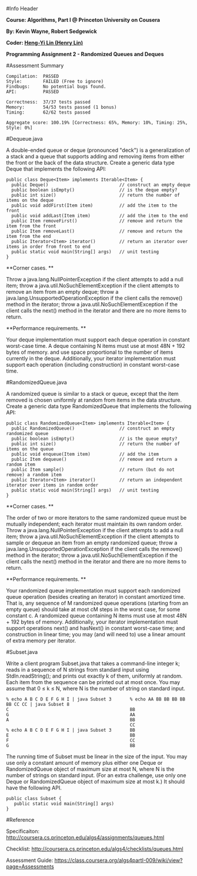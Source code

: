 
#Info Header

**Course:   Algorithms, Part I @ Princeton University on Cousera**

**By:       Kevin Wayne, Robert Sedgewick**

**Coder:    [Heng-Yi Lin (Henry Lin)](http://hyl.tech)**

**Programming Assignment 2 - Randomized Queues and Deques**

#Assessment Summary

    Compilation:  PASSED
    Style:        FAILED (Free to ignore)
    Findbugs:     No potential bugs found.
    API:          PASSED
    
    Correctness:  37/37 tests passed
    Memory:       54/53 tests passed (1 bonus)
    Timing:       62/62 tests passed
    
    Aggregate score: 100.19% [Correctness: 65%, Memory: 10%, Timing: 25%, Style: 0%]

#Dequeue.java

A double-ended queue or deque (pronounced "deck") is a generalization of a stack and a queue that supports adding and removing items from either the front or the back of the data structure. Create a generic data type Deque that implements the following API:

    public class Deque<Item> implements Iterable<Item> {
      public Deque()                           // construct an empty deque
      public boolean isEmpty()                 // is the deque empty?
      public int size()                        // return the number of items on the deque
      public void addFirst(Item item)          // add the item to the front
      public void addLast(Item item)           // add the item to the end
      public Item removeFirst()                // remove and return the item from the front
      public Item removeLast()                 // remove and return the item from the end
      public Iterator<Item> iterator()         // return an iterator over items in order from front to end
      public static void main(String[] args)   // unit testing
    }
    
**Corner cases. **

Throw a java.lang.NullPointerException if the client attempts to add a null item; throw a java.util.NoSuchElementException if the client attempts to remove an item from an empty deque; throw a java.lang.UnsupportedOperationException if the client calls the remove() method in the iterator; throw a java.util.NoSuchElementException if the client calls the next() method in the iterator and there are no more items to return.

**Performance requirements. ** 

Your deque implementation must support each deque operation in constant worst-case time. A deque containing N items must use at most 48N + 192 bytes of memory. and use space proportional to the number of items currently in the deque. Additionally, your iterator implementation must support each operation (including construction) in constant worst-case time.

#RandomizedQueue.java

A randomized queue is similar to a stack or queue, except that the item removed is chosen uniformly at random from items in the data structure. Create a generic data type RandomizedQueue that implements the following API:

    public class RandomizedQueue<Item> implements Iterable<Item> {
      public RandomizedQueue()                 // construct an empty randomized queue
      public boolean isEmpty()                 // is the queue empty?
      public int size()                        // return the number of items on the queue
      public void enqueue(Item item)           // add the item
      public Item dequeue()                    // remove and return a random item
      public Item sample()                     // return (but do not remove) a random item
      public Iterator<Item> iterator()         // return an independent iterator over items in random order
      public static void main(String[] args)   // unit testing
    }
    
**Corner cases. **

The order of two or more iterators to the same randomized queue must be mutually independent; each iterator must maintain its own random order. Throw a java.lang.NullPointerException if the client attempts to add a null item; throw a java.util.NoSuchElementException if the client attempts to sample or dequeue an item from an empty randomized queue; throw a java.lang.UnsupportedOperationException if the client calls the remove() method in the iterator; throw a java.util.NoSuchElementException if the client calls the next() method in the iterator and there are no more items to return.

**Performance requirements. **

Your randomized queue implementation must support each randomized queue operation (besides creating an iterator) in constant amortized time. That is, any sequence of M randomized queue operations (starting from an empty queue) should take at most cM steps in the worst case, for some constant c. A randomized queue containing N items must use at most 48N + 192 bytes of memory. Additionally, your iterator implementation must support operations next() and hasNext() in constant worst-case time; and construction in linear time; you may (and will need to) use a linear amount of extra memory per iterator.

#Subset.java 

Write a client program Subset.java that takes a command-line integer k; reads in a sequence of N strings from standard input using StdIn.readString(); and prints out exactly k of them, uniformly at random. Each item from the sequence can be printed out at most once. You may assume that 0 ≤ k ≤ N, where N is the number of string on standard input.

    % echo A B C D E F G H I | java Subset 3       % echo AA BB BB BB BB BB CC CC | java Subset 8
    C                                              BB
    G                                              AA
    A                                              BB
                                                   CC
    % echo A B C D E F G H I | java Subset 3       BB
    E                                              BB
    F                                              CC
    G                                              BB
    
The running time of Subset must be linear in the size of the input. You may use only a constant amount of memory plus either one Deque or RandomizedQueue object of maximum size at most N, where N is the number of strings on standard input. (For an extra challenge, use only one Deque or RandomizedQueue object of maximum size at most k.) It should have the following API.
   
    public class Subset {
       public static void main(String[] args)
    }
    

#Reference

Specificaiton:    http://coursera.cs.princeton.edu/algs4/assignments/queues.html

Checklist:        http://coursera.cs.princeton.edu/algs4/checklists/queues.html

Assessment Guide: https://class.coursera.org/algs4partI-009/wiki/view?page=Assessments
